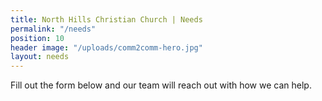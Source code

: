 ```yaml
---
title: North Hills Christian Church | Needs
permalink: "/needs"
position: 10
header image: "/uploads/comm2comm-hero.jpg"
layout: needs
---
```


Fill out the form below and our team will reach out with how we can help.
